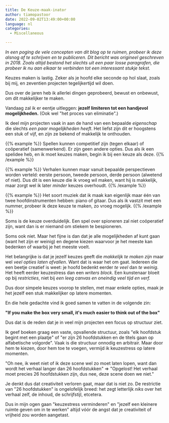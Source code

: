 ```yaml
---
title: De Keuze-maak-inator
author: tiamopastoor
date: 2022-09-02T13:49:00+00:00
language: nl
categories:
  - Miscellaneous

---
```

_In een poging de vele concepten van dit blog op te ruimen, probeer ik deze alsnog af te schrijven en te publiceren. Dit bericht was origineel geschreven in 2018. Zoals altijd bestond het slechts uit een paar losse paragrafen, die probeer ik nu aan elkaar te verbinden tot een interessant stukje tekst._

Keuzes maken is lastig. Zeker als je hoofd elke seconde op hol slaat, zoals bij mij, en zeventien projecten tegelijkertijd wil doen.

Dus over de jaren heb ik allerlei dingen geprobeerd, bewust en onbewust, om dit makkelijker te maken.

Vandaag zal ik er eentje uitleggen: **jezelf limiteren tot een handjevol mogelijkheden.** (Ook wel "het proces van eliminatie".)

Ik deel mijn projecten vaak in aan de hand van een bepaalde _eigenschap_ die slechts _een paar mogelijkheden heeft_. Het liefst zijn dit er hoogstens een stuk of vijf, en zijn ze bekend of makkelijk te onthouden.

{{% example %}}
Spellen kunnen competitief zijn (tegen elkaar) of coöperatief (samenwerkend). Er zijn geen andere opties. Dus als ik een spelidee heb, en ik moet keuzes maken, begin ik bij een keuze als deze.
{{% /example %}}

{{% example %}}
Verhalen kunnen maar vanuit bepaalde perspectieven worden verteld: eerste persoon, tweede persoon, derde persoon (alwetend of niet). Dus dit is een keuze die ik vroeg wil maken, want hij is makkelijk, maar zorgt wel ik later _minder_ keuzes overhoudt.
{{% /example %}}

{{% example %}}
Het soort muziek dat ik maak kan eigenlijk maar één van twee hoofdinstrumenten hebben: piano of gitaar. Dus als ik vastzit met een nummer, probeer ik deze keuze te maken, zo vroeg mogelijk.
{{% /example %}}

Soms is de keuze overduidelijk. Een spel over spioneren zal niet coöperatief zijn, want dan is er niemand om stiekem te bespioneren.

Soms ook niet. Maar het fijne is dan dat je alle mogelijkheden af kunt gaan (want het zijn er weinig) en degene kiezen waarvoor je het meeste kan bedenken of waarbij je het meeste voelt.

Het belangrijke is dat je jezelf keuzes geeft die _makkelijk te maken zijn_ maar wel _veel opties laten afvallen_. Want dat is waar het om gaat. Iedereen die een beetje creatief is weet: je hoofd bedenkt eerder _te veel_ dan _te weinig_. Het heeft eerder keuzestress dan een _writers block_. Een kunstenaar bloeit op bij _restricties_, niet bij _een leeg canvas en oneindig veel tijd en verf._

Dus door simpele keuzes voorop te stellen, met maar enkele opties, maak je het jezelf een stuk makkelijker op latere momenten.

En die hele gedachte vind ik goed samen te vatten in de volgende zin:

**"If you make the box very small, it's much easier to think out of the box"**

Dus dat is de reden dat je in veel mijn projecten een focus op structuur ziet. 

Ik geef boeken graag een vaste, opvallende structuur, zoals "elk hoofdstuk begint met een plaatje" of "er zijn 26 hoofdstukken en de titels gaan op alfabetische volgorde". Vaak is die structuur onnodig en arbitrair. Maar door hem te kiezen, door hem toe te voegen, vermijd ik keuzestress op latere momenten.

"Oh nee, ik weet niet of ik deze scene wel zo moet laten lopen, want dan wordt het verhaal langer dan 26 hoofdstukken" => "Opgelost! Het verhaal moet precies 26 hoofdstukken zijn, dus nee, deze scene doen we niet."

Je denkt dus dat creativiteit verloren gaat, maar dat is niet zo. De restrictie van "26 hoofdstukken" is ongelofelijk breed: het zegt letterlijk _niks_ over het verhaal zelf, de inhoud, de schrijfstijl, etcetera.

Dus in mijn ogen gaan "keuzestress verminderen" en "jezelf een kleinere ruimte geven om in te werken" altijd vóór de angst dat je creativiteit of vrijheid zou worden aangetast.
